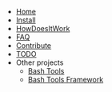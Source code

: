 <!-- docs/_sidebar.md -->

- [Home](/)
- [Install](/docs/Install.md)
- [HowDoesItWork](/docs/HowDoesItWork.md)
- [FAQ](/docs/FAQ.md)
- [Contribute](/docs/Contribute.md)
- [TODO](/docs/TODO.md)
- Other projects
  - [Bash Tools](https://fchastanet.github.io/bash-tools/)
  - [Bash Tools Framework](https://fchastanet.github.io/bash-tools-framework/)
